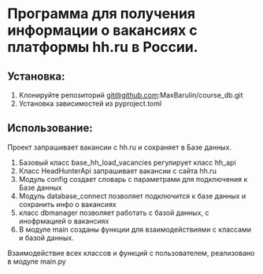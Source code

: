 
# Программа для получения информации о вакансиях с платформы hh.ru в России.

## Установка:
1. Клонируйте репозиторий git@github.com:MaxBarulin/course_db.git
2. Установка зависимостей из pyproject.toml

## Использование: 
Проект запрашивает вакансии с hh.ru и сохраняет в Базе данных.

1) Базовый класс base_hh_load_vacancies регулирует класс hh_api
2) Класс HeadHunterApi запрашивает вакансии с сайта hh.ru
3) Модуль config создает словарь с параметрами для подключения к Базе данных
4) Модуль database_connect позволяет подключится к базе данных и сохранить инфо о вакансиях
5) класс dbmanager позволяет работать с базой данных, с инофрмацией о вакансиях
6) В модуле main созданы функции для взаимодействиями с классами и базой данных.

Взаимодействие всех классов и функций с пользователем, реализовано в модуле main.py